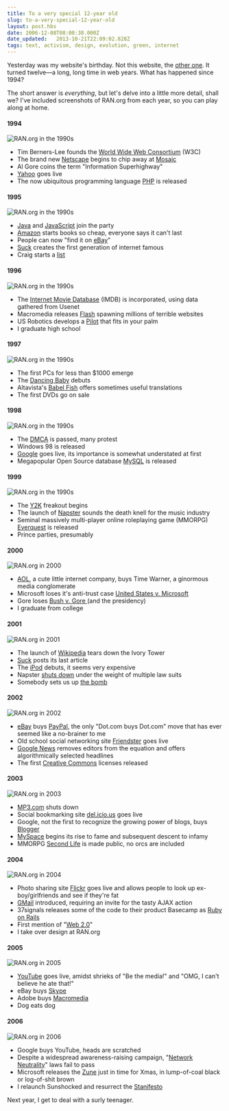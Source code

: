 ```yaml
---
title: To a very special 12-year old
slug: to-a-very-special-12-year-old
layout: post.hbs
date: 2006-12-08T08:00:38.000Z
date_updated:   2013-10-21T22:09:02.828Z
tags: text, activism, design, evolution, green, internet
---
```


Yesterday was my website's birthday. Not this website, the <a href="http://ran.org/" title="RAN.org">other one</a>. It turned twelve&mdash;a long, long time in web years. What has happened since 1994?<!--more-->

The short answer is <em>everything</em>, but let's delve into a little more detail, shall we? I've included screenshots of RAN.org from each year, so you can play along at home.

<h4>1994</h4>
<img src="http://assets.stanifesto.com/images/2006/12/ran1990s.jpg" alt="RAN.org in the 1990s" />
<ul>
<li>Tim Berners-Lee founds the <a href="http://www.w3.org/" title="W3.org">World Wide Web Consortium</a> (W3C)</li>
<li>The brand new <a href="http://www.netscape.com/" title="Netscape.com">Netscape</a> begins to chip away at <a href="ftp://ftp.ncsa.uiuc.edu/Mosaic/" title="Download it from the NCSA">Mosaic</a></li>
<li>Al Gore coins the term "Information Superhighway"</li>
<li><a href="http://yahoo.com/" title="Yahoo.com">Yahoo</a> goes live</li>
<li>The now ubiquitous programming language <a href="http://www.php.net/" title="PHP.net">PHP</a> is released</li>
</ul>

<h4>1995</h4>
<img src="http://assets.stanifesto.com/images/2006/12/ran1990s.jpg" alt="RAN.org in the 1990s" />
<ul>
<li><a href="http://java.sun.com/" title="Java at Sun.com">Java</a> and <a href="http://en.wikipedia.org/wiki/JavaScript" title="JavaScript on Wikipedia">JavaScript</a> join the party</li>
<li><a href="http://amazon.com/" title="Amazon.com">Amazon</a> starts books so cheap, everyone says it can't last</li>
<li>People can now "find it on <a href="http://ebay.com/" title="eBay.com">eBay</a>"</li>
<li><a href="http://suck.com/" title="Suck.com">Suck</a> creates the first generation of  internet famous</li>
<li>Craig starts a <a href="http://craigslist.com/" title="Craig's List">list</a></li>
</ul>

<h4>1996</h4>
<img src="http://assets.stanifesto.com/images/2006/12/ran1990s.jpg" alt="RAN.org in the 1990s" />
<ul>
<li>The <a href="http://imdb.com/" title="IMDB.com">Internet Movie Database</a> (IMDB) is incorporated, using data gathered from Usenet</li>
<li>Macromedia releases <a href="http://www.adobe.com/shockwave/download/index.cgi?P1_Prod_Version=ShockwaveFlash" title="Adobe's Download Center">Flash</a> spawning millions of terrible websites</li>
<li>US Robotics develops a <a href="http://www.palm.com/us/" title="Palm.com">Pilot</a> that fits in your palm</li>
<li>I graduate high school</li>
</ul>

<h4>1997</h4>
<img src="http://assets.stanifesto.com/images/2006/12/ran1990s.jpg" alt="RAN.org in the 1990s" />
<ul>
<li>The first PCs for less than $1000 emerge</li>
<li>The <a href="http://www.burningpixel.com/Baby/Babygif.htm" title="The Dancing Baby on Burning Pixel">Dancing Baby</a> debuts</li>
<li>Altavista's <a href="http://babelfish.altavista.com/" title="Babel Fish at Altavista">Babel Fish</a> offers sometimes useful translations</li>
<li>The first DVDs go on sale</li>
</ul>

<h4>1998</h4>
<img src="http://assets.stanifesto.com/images/2006/12/ran1990s.jpg" alt="RAN.org in the 1990s" />
<ul>
<li>The <a href="http://en.wikipedia.org/wiki/DMCA" title="DMCA on Wikipedia">DMCA</a> is passed, many protest</li>
<li>Windows 98 is released</li>
<li><a href="http://google.com/">Google</a> goes live, its importance is somewhat understated at first</li>
<li>Megapopular Open Source database <a href="http://www.mysql.com/" title="MySQL.com">MySQL</a> is released</li>
</ul>

<h4>1999</h4>
<img src="http://assets.stanifesto.com/images/2006/12/ran1990s.jpg" alt="RAN.org in the 1990s" />
<ul>
<li>The <a href="http://en.wikipedia.org/wiki/Y2K" title="Y2K on Wikipedia">Y2K</a> freakout begins</li>
<li>The launch of <a href="http://www.napster.com/" title="Napster.com">Napster</a> sounds the death knell for the music industry</li>
<li>Seminal massively multi-player online roleplaying game (MMORPG) <a href="http://everquest.station.sony.com/" title="Everquest at Sony.com">Everquest</a> is released</li>
<li>Prince parties, presumably</li>
</ul>

<h4>2000</h4>
<img src="http://assets.stanifesto.com/images/2006/12/ran2000.jpg" alt="RAN.org in 2000" />
<ul>
<li><a href="http://www.aol.com/" title="AOL.com">AOL</a>, a cute little internet company, buys Time Warner, a ginormous media conglomerate</li>
<li>Microsoft loses it's anti-trust case <a href="http://www.usdoj.gov/atr/cases/ms_index.htm" title="US Dept of Justice">United States v. Microsoft</a></li>
<li>Gore loses <a href="http://www.law.cornell.edu/supct/html/00-949.ZPC.html" title="Decision on Cornell.edu">Bush v. Gore </a>(and the presidency)</li>
<li>I graduate from college</li>
</ul>

<h4>2001</h4>
<img src="http://assets.stanifesto.com/images/2006/12/ran2001.jpg" alt="RAN.org in 2001" />
<ul>
<li>The launch of <a href="http://wikipedia.org/" title="Wikipedia.org">Wikipedia</a> tears down the Ivory Tower</li>
<li><a href="http://suck.com/" title="Suck.com">Suck</a> posts its last article</li>
<li>The <a href="http://www.apple.com/ipod/ipod.html" title="Apple's iPod">iPod</a> debuts, it seems very expensive</li>
<li>Napster <a href="http://en.wikipedia.org/wiki/Napster#Shutdown" title="Napster on Wikipedia">shuts down</a> under the weight of multiple law suits</li>
<li>Somebody sets us up <a href="http://allyourbase.planettribes.gamespy.com/index.shtml" title="AYBABTU">the bomb</a></li>
</ul>

<h4>2002</h4>
<img src="http://assets.stanifesto.com/images/2006/12/ran2002.jpg" alt="RAN.org in 2002" />
<ul>
<li><a href="http://ebay.com/" title="eBay.com">eBay</a> buys <a href="http://paypal.com/" title="PayPal.com">PayPal</a>, the only "Dot.com buys Dot.com" move that has ever seemed like a no-brainer to me</li>
<li>Old school social networking site <a href="http://allyourbase.planettribes.gamespy.com/index.shtml" title="Friendster.com">Friendster</a> goes live</li>
<li><a href="http://news.google.com/" title="Google News">Google News</a> removes editors from the equation and offers algorithmically selected headlines</li>
<li>The first <a href="http://creativecommons.org/" title="CreativeCommons.org">Creative Commons</a> licenses released</li>
</ul>

<h4>2003</h4>
<img src="http://assets.stanifesto.com/images/2006/12/ran2003.jpg" alt="RAN.org in 2003" />
<ul>
<li><a href="http://www.mp3.com/off-topic-discussion/anybody-here-remember-the-old-mp3.com-from-2000/topic/15-113329/msgs.html" title="Discussion of the old MP3.com, on the new MP3.com">MP3.com</a> shuts down</li>
<li>Social bookmarking site <a href="http://del.icio.us/" title="Del.icio.us">del.icio.us</a> goes live</li>
<li>Google, not the first to recognize the growing power of blogs, buys <a href="http://blogger.com/" title="Blogger.com">Blogger</a></li>
<li><a href="http://mypsace.com/" title="MySpace.com">MySpace</a> begins its rise to fame and subsequent descent to infamy</li>
<li>MMORPG <a href="http://secondlife.com/" title="SecondLife.com">Second Life</a> is made public, no orcs are included</li>
</ul>

<h4>2004</h4>
<img src="http://assets.stanifesto.com/images/2006/12/ran2004.jpg" alt="RAN.org in 2004" />
<ul>
<li>Photo sharing site <a href="http://flickr.com/" title="Flickr.com">Flickr</a> goes live and allows people to look up ex-boy/girlfriends and see if they're fat</li>
<li><a href="http://mail.google.com/mail/help/intl/en/about.html" title="About GMail">GMail</a> introduced, requiring an invite for the tasty AJAX action</li>
<li>37signals releases some of the code to their product Basecamp as <a href="http://www.rubyonrails.org/" title="RubyOnRails.org">Ruby on Rails</a></li>
<li>First mention of "<a href="http://www.oreillynet.com/pub/a/oreilly/tim/news/2005/09/30/what-is-web-20.html" title="'What is Web 2.0?' on O'ReillyNet">Web 2.0</a>"</li>
<li>I take over design at RAN.org</li>
</ul>

<h4>2005</h4>
<img src="http://assets.stanifesto.com/images/2006/12/ran2005.jpg" alt="RAN.org in 2005" />
<ul>
<li><a href="http://youtube.com/" title="YouTube.com">YouTube</a> goes live, amidst shrieks of "Be the media!" and "OMG, I can't believe he ate that!"</li>
<li>eBay buys <a href="http://skype.com/" title="Skype.com">Skype</a></li>
<li>Adobe buys <a href="http://en.wikipedia.org/wiki/Macromedia" title="Macromedia on Wikipedia">Macromedia</a></li>
<li>Dog eats dog</li>
</ul>

<h4>2006</h4>
<img src="http://assets.stanifesto.com/images/2006/12/ran2006.jpg" alt="RAN.org in 2006" />
<ul>
<li>Google buys YouTube, heads are scratched</li>
<li>Despite a widespread awareness-raising campaign, "<a href="http://www.savetheinternet.com/" title="SaveTheInternet.com">Network Neutrality</a>" laws fail to pass</li>
<li>Microsoft releases the <a href="http://www.zune.net/en-US/" title="Zune.net">Zune</a> just in time for Xmas, in lump-of-coal black or log-of-shit brown</li>
<li>I relaunch Sunshocked and resurrect the <a href="http://sunshocked.com/stanifesto/" title="Stanifesto on Sunshocked.com">Stanifesto</a></li>
</ul>

Next year, I get to deal with a surly teenager.
